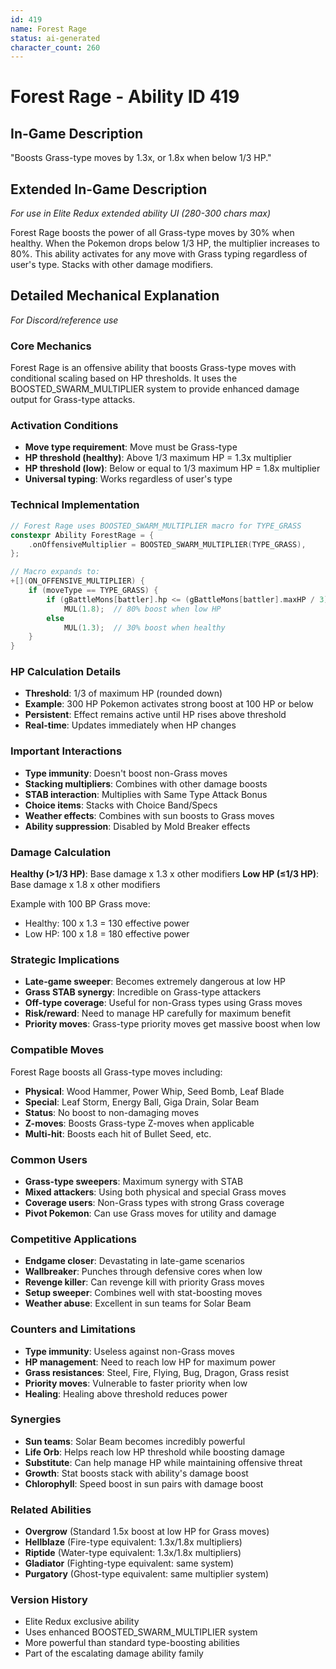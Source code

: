 ```yaml
---
id: 419
name: Forest Rage
status: ai-generated
character_count: 260
---
```


# Forest Rage - Ability ID 419

## In-Game Description
"Boosts Grass-type moves by 1.3x, or 1.8x when below 1/3 HP."

## Extended In-Game Description
*For use in Elite Redux extended ability UI (280-300 chars max)*

Forest Rage boosts the power of all Grass-type moves by 30% when healthy. When the Pokemon drops below 1/3 HP, the multiplier increases to 80%. This ability activates for any move with Grass typing regardless of user's type. Stacks with other damage modifiers.

## Detailed Mechanical Explanation
*For Discord/reference use*

### Core Mechanics
Forest Rage is an offensive ability that boosts Grass-type moves with conditional scaling based on HP thresholds. It uses the BOOSTED_SWARM_MULTIPLIER system to provide enhanced damage output for Grass-type attacks.

### Activation Conditions
- **Move type requirement**: Move must be Grass-type
- **HP threshold (healthy)**: Above 1/3 maximum HP = 1.3x multiplier
- **HP threshold (low)**: Below or equal to 1/3 maximum HP = 1.8x multiplier
- **Universal typing**: Works regardless of user's type

### Technical Implementation
```c
// Forest Rage uses BOOSTED_SWARM_MULTIPLIER macro for TYPE_GRASS
constexpr Ability ForestRage = {
    .onOffensiveMultiplier = BOOSTED_SWARM_MULTIPLIER(TYPE_GRASS),
};

// Macro expands to:
+[](ON_OFFENSIVE_MULTIPLIER) {
    if (moveType == TYPE_GRASS) {
        if (gBattleMons[battler].hp <= (gBattleMons[battler].maxHP / 3))
            MUL(1.8);  // 80% boost when low HP
        else
            MUL(1.3);  // 30% boost when healthy
    }
}
```

### HP Calculation Details
- **Threshold**: 1/3 of maximum HP (rounded down)
- **Example**: 300 HP Pokemon activates strong boost at 100 HP or below
- **Persistent**: Effect remains active until HP rises above threshold
- **Real-time**: Updates immediately when HP changes

### Important Interactions
- **Type immunity**: Doesn't boost non-Grass moves
- **Stacking multipliers**: Combines with other damage boosts
- **STAB interaction**: Multiplies with Same Type Attack Bonus
- **Choice items**: Stacks with Choice Band/Specs
- **Weather effects**: Combines with sun boosts to Grass moves
- **Ability suppression**: Disabled by Mold Breaker effects

### Damage Calculation
**Healthy (>1/3 HP)**: Base damage x 1.3 x other modifiers
**Low HP (≤1/3 HP)**: Base damage x 1.8 x other modifiers

Example with 100 BP Grass move:
- Healthy: 100 x 1.3 = 130 effective power
- Low HP: 100 x 1.8 = 180 effective power

### Strategic Implications
- **Late-game sweeper**: Becomes extremely dangerous at low HP
- **Grass STAB synergy**: Incredible on Grass-type attackers
- **Off-type coverage**: Useful for non-Grass types using Grass moves
- **Risk/reward**: Need to manage HP carefully for maximum benefit
- **Priority moves**: Grass-type priority moves get massive boost when low

### Compatible Moves
Forest Rage boosts all Grass-type moves including:
- **Physical**: Wood Hammer, Power Whip, Seed Bomb, Leaf Blade
- **Special**: Leaf Storm, Energy Ball, Giga Drain, Solar Beam
- **Status**: No boost to non-damaging moves
- **Z-moves**: Boosts Grass-type Z-moves when applicable
- **Multi-hit**: Boosts each hit of Bullet Seed, etc.

### Common Users
- **Grass-type sweepers**: Maximum synergy with STAB
- **Mixed attackers**: Using both physical and special Grass moves
- **Coverage users**: Non-Grass types with strong Grass coverage
- **Pivot Pokemon**: Can use Grass moves for utility and damage

### Competitive Applications
- **Endgame closer**: Devastating in late-game scenarios
- **Wallbreaker**: Punches through defensive cores when low
- **Revenge killer**: Can revenge kill with priority Grass moves
- **Setup sweeper**: Combines well with stat-boosting moves
- **Weather abuse**: Excellent in sun teams for Solar Beam

### Counters and Limitations
- **Type immunity**: Useless against non-Grass moves
- **HP management**: Need to reach low HP for maximum power
- **Grass resistances**: Steel, Fire, Flying, Bug, Dragon, Grass resist
- **Priority moves**: Vulnerable to faster priority when low
- **Healing**: Healing above threshold reduces power

### Synergies
- **Sun teams**: Solar Beam becomes incredibly powerful
- **Life Orb**: Helps reach low HP threshold while boosting damage
- **Substitute**: Can help manage HP while maintaining offensive threat
- **Growth**: Stat boosts stack with ability's damage boost
- **Chlorophyll**: Speed boost in sun pairs with damage boost

### Related Abilities
- **Overgrow** (Standard 1.5x boost at low HP for Grass moves)
- **Hellblaze** (Fire-type equivalent: 1.3x/1.8x multipliers)
- **Riptide** (Water-type equivalent: 1.3x/1.8x multipliers)
- **Gladiator** (Fighting-type equivalent: same system)
- **Purgatory** (Ghost-type equivalent: same multiplier system)

### Version History
- Elite Redux exclusive ability
- Uses enhanced BOOSTED_SWARM_MULTIPLIER system
- More powerful than standard type-boosting abilities
- Part of the escalating damage ability family